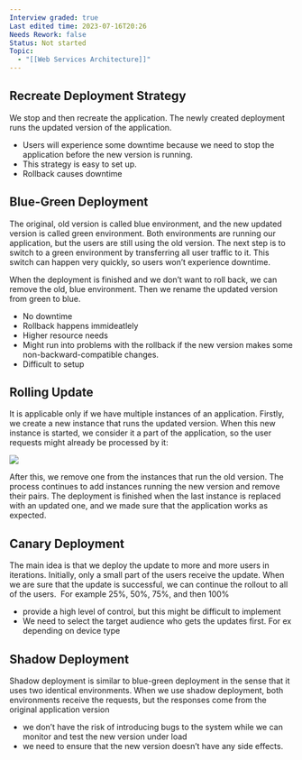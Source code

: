 ```yaml
---
Interview graded: true
Last edited time: 2023-07-16T20:26
Needs Rework: false
Status: Not started
Topic:
  - "[[Web Services Architecture]]"
---
```

## **Recreate Deployment Strategy**

We stop and then recreate the application. The newly created deployment runs the updated version of the application.

- Users will experience some downtime because we need to stop the application before the new version is running.
- This strategy is easy to set up.
- Rollback causes downtime

## **Blue-Green Deployment**

The original, old version is called blue environment, and the new updated version is called green environment. Both environments are running our application, but the users are still using the old version. The next step is to switch to a green environment by transferring all user traffic to it. This switch can happen very quickly, so users won’t experience downtime.

When the deployment is finished and we don’t want to roll back, we can remove the old, blue environment. Then we rename the updated version from green to blue.

- No downtime
- Rollback happens immideatlely
- Higher resource needs
- Might run into problems with the rollback if the new version makes some non-backward-compatible changes.
- Difficult to setup

## **Rolling Update**

It is applicable only if we have multiple instances of an application. Firstly, we create a new instance that runs the updated version. When this new instance is started, we consider it a part of the application, so the user requests might already be processed by it:

[![](https://lh3.googleusercontent.com/7hHBh36lTKv2Fr06DPdr4KNdOugApjdJ6ckj5JwUnu1l6XT9_pGuJsMVH1qTPWBuIqRS2Jf7Jm1xJPfXfHrLjTPrE-dj7IzcfWyXF46B7KDrKv9fppImDTqd7NQuFG25-xnBEhOQK9Y6vJzSnQDhy9f35I5sx4zQ09SVMEpHbV0LUqFlOnxOp-vwKbPe)](https://lh3.googleusercontent.com/7hHBh36lTKv2Fr06DPdr4KNdOugApjdJ6ckj5JwUnu1l6XT9_pGuJsMVH1qTPWBuIqRS2Jf7Jm1xJPfXfHrLjTPrE-dj7IzcfWyXF46B7KDrKv9fppImDTqd7NQuFG25-xnBEhOQK9Y6vJzSnQDhy9f35I5sx4zQ09SVMEpHbV0LUqFlOnxOp-vwKbPe)

After this, we remove one from the instances that run the old version. The process continues to add instances running the new version and remove their pairs. The deployment is finished when the last instance is replaced with an updated one, and we made sure that the application works as expected.

## **Canary Deployment**

The main idea is that we deploy the update to more and more users in iterations. Initially, only a small part of the users receive the update. When we are sure that the update is successful, we can continue the rollout to all of the users.  For example 25%, 50%, 75%, and then 100%

- provide a high level of control, but this might be difficult to implement
- We need to select the target audience who gets the updates first. For ex depending on device type

## **Shadow Deployment**

Shadow deployment is similar to blue-green deployment in the sense that it uses two identical environments. When we use shadow deployment, both environments receive the requests, but the responses come from the original application version

- we don’t have the risk of introducing bugs to the system while we can monitor and test the new version under load
- we need to ensure that the new version doesn’t have any side effects.